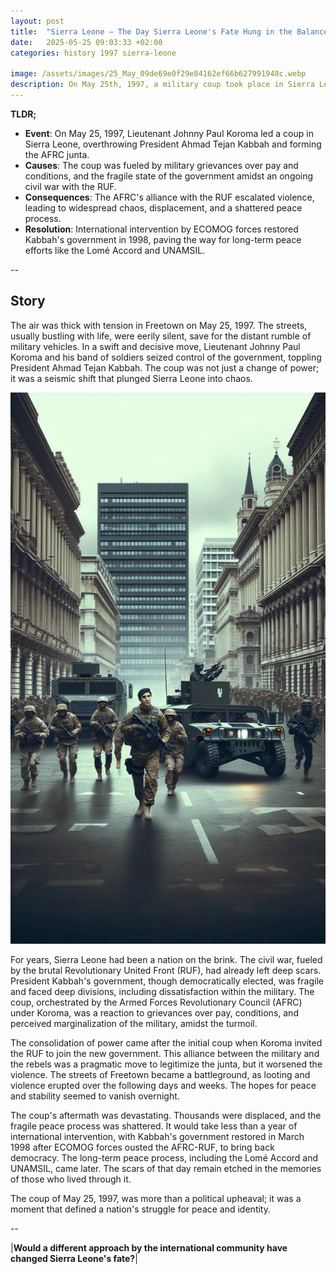 ```yaml
---
layout: post
title:  "Sierra Leone – The Day Sierra Leone's Fate Hung in the Balance – May 25, 1997"
date:   2025-05-25 09:03:33 +02:00
categories: history 1997 sierra-leone

image: /assets/images/25_May_09de69e0f29e84162ef66b627991948c.webp
description: On May 25th, 1997, a military coup took place in Sierra Leone, overthrowing the government of President Ahmad Tejan Kabbah. The coup was led by Major Johnny Paul Koroma, who established the Armed Forces Revolutionary Council (AFRC) and invited the Revolutionary United Front (RUF) to join the government.
---
```


**TLDR;**
- **Event**: On May 25, 1997, Lieutenant Johnny Paul Koroma led a coup in Sierra Leone, overthrowing President Ahmad Tejan Kabbah and forming the AFRC junta.
- **Causes**: The coup was fueled by military grievances over pay and conditions, and the fragile state of the government amidst an ongoing civil war with the RUF.
- **Consequences**: The AFRC's alliance with the RUF escalated violence, leading to widespread chaos, displacement, and a shattered peace process.
- **Resolution**: International intervention by ECOMOG forces restored Kabbah's government in 1998, paving the way for long-term peace efforts like the Lomé Accord and UNAMSIL.

--


## Story
The air was thick with tension in Freetown on May 25, 1997. The streets, usually bustling with life, were eerily silent, save for the distant rumble of military vehicles. In a swift and decisive move, Lieutenant Johnny Paul Koroma and his band of soldiers seized control of the government, toppling President Ahmad Tejan Kabbah. The coup was not just a change of power; it was a seismic shift that plunged Sierra Leone into chaos.

![Image](/assets/images/25_May_09de69e0f29e84162ef66b627991948c.webp)

For years, Sierra Leone had been a nation on the brink. The civil war, fueled by the brutal Revolutionary United Front (RUF), had already left deep scars. President Kabbah's government, though democratically elected, was fragile and faced deep divisions, including dissatisfaction within the military. The coup, orchestrated by the Armed Forces Revolutionary Council (AFRC) under Koroma, was a reaction to grievances over pay, conditions, and perceived marginalization of the military, amidst the turmoil.

The consolidation of power came after the initial coup when Koroma invited the RUF to join the new government. This alliance between the military and the rebels was a pragmatic move to legitimize the junta, but it worsened the violence. The streets of Freetown became a battleground, as looting and violence erupted over the following days and weeks. The hopes for peace and stability seemed to vanish overnight.

The coup's aftermath was devastating. Thousands were displaced, and the fragile peace process was shattered. It would take less than a year of international intervention, with Kabbah's government restored in March 1998 after ECOMOG forces ousted the AFRC-RUF, to bring back democracy. The long-term peace process, including the Lomé Accord and UNAMSIL, came later. The scars of that day remain etched in the memories of those who lived through it.

The coup of May 25, 1997, was more than a political upheaval; it was a moment that defined a nation's struggle for peace and identity.


--

|**Would a different approach by the international community have changed Sierra Leone's fate?**|

